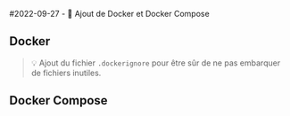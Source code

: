 #2022-09-27 - 🐳 Ajout de Docker et Docker Compose

## Docker

> 💡 Ajout du fichier `.dockerignore` pour être sûr de ne pas embarquer de fichiers inutiles.

## Docker Compose

